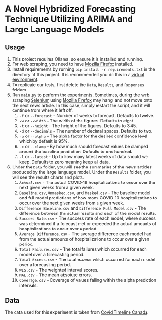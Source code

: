 # A Novel Hybridized Forecasting Technique Utilizing ARIMA and Large Language Models

## Usage

1. This project requires [Ollama](https://ollama.com "Ollama"), so ensure it is installed and running.
2. For web scraping, you need to have [Mozilla Firefox](https://www.mozilla.org/en-CA/firefox "Mozilla Firefox") installed.
3. Install requirements by running ``pip install -r requirements.txt`` in the directory of this project. It is recommended you do this in a [virtual environment](https://docs.python.org/3/tutorial/venv.html "Python Virtual Environments and Packages").
4. To replicate our tests, first delete the ``Data``, ``Results``, and ``Responses`` folders.
5. Run ``main.py`` to perform the experiments. Sometimes, during the web scraping [Selenium](https://www.selenium.dev "Selenium") using [Mozilla Firefox](https://www.mozilla.org/en-CA/firefox "Mozilla Firefox") may hang, and not move onto the next news article. In this case, simply restart the script, and it will continue from where it left off.
   1. ``-f`` or ``--forecast`` - Number of weeks to forecast. Defaults to twelve.
   2. ``-w`` or ``--width`` - The width of the figures. Defaults to eight.
   3. ``-t`` or ``--height`` - The height of the figures. Defaults to 3.45.
   4. ``-d`` or ``--decimals`` - The number of decimal spaces. Defaults to two.
   5. ``-a`` or ``--alpha`` - The alpha factor for the desired confidence level which by default is 95%.
   6. ``-c`` or ``--clamp`` - By how much should forecast values be clamped around the baseline prediction. Defaults to one hundred.
   7. ``-l`` or ``--latest`` - Up to how many latest weeks of data should we keep. Defaults to zero meaning keep all data.
6. Under the ``Data`` folder, you will see the summaries of the news articles produced by the large language model. Under the ``Results`` folder, you will see the results charts and plots.
   1. ``Actual.csv`` - The actual COVID-19 hospitalizations to occur over the next given weeks from a given week.
   2. ``Baseline.csv``, ``Unmasked.csv``, and ``Masked.csv`` - The baseline model and full model predictions of how many COVID-19 hospitalizations to occur over the next given weeks from a given week.
   3. ``Difference Baseline.csv`` and ``Difference Full Model.csv`` - The difference between the actual results and each of the model results.
   4. ``Success Rate.csv`` - The success rate of each model, where success was determined if a forecast met or exceeded the actual amounts of hospitalizations to occur over a period.
   5. ``Average Difference.csv`` - The average difference each model had from the actual amounts of hospitalizations to occur over a given period.
   6. ``Total Failures.csv`` - The total failures which occurred for each model over a forecasting period.
   7. ``Total Excess.csv`` - The total excess which occurred for each model over a forecasting period.
   8. ``WIS.csv`` - The weighted interval scores.
   9. ``MAE.csv`` - The mean absolute errors.
   10. ``Coverage.csv`` - Coverage of values falling within the alpha prediction intervals.

## Data

The data used for this experiment is taken from [Covid Timeline Canada](https://github.com/ccodwg/CovidTimelineCanada/blob/main/data/pt/hosp_admissions_pt.csv "Covid Timeline Canada GitHub").